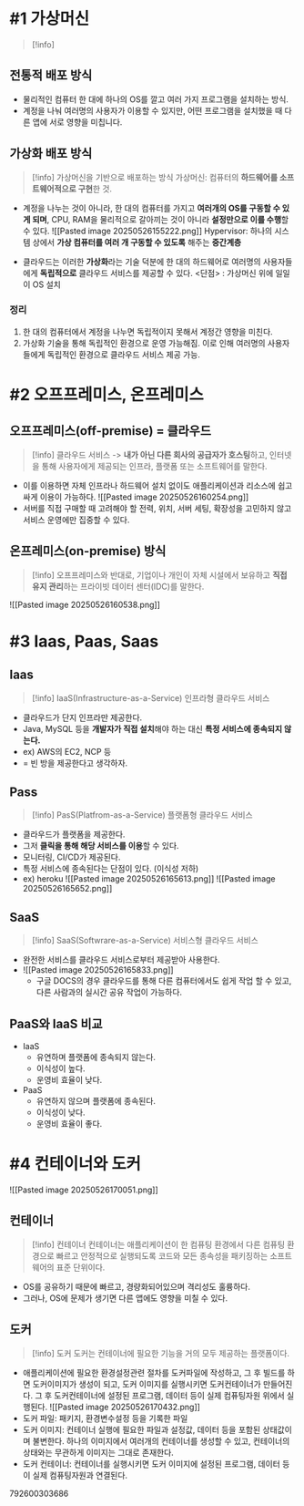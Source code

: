 # #1 가상머신
>[!info]

## 전통적 배포 방식
- 물리적인 컴퓨터 한 대에 하나의 OS를 깔고 여러 가지 프로그램을 설치하는 방식.
- 계정을 나눠 여러명의 사용자가 이용할 수 있지만, 어떤 프로그램을 설치했을 때 다른 앱에 서로 영향을 미칩니다.

## 가상화 배포 방식
>[!info] 가상머신을 기반으로 배포하는 방식
>가상머신: 컴퓨터의 **하드웨어를 소프트웨어적으로 구현**한 것.

- 계정을 나누는 것이 아니라, 한 대의 컴퓨터를 가지고 **여러개의 OS를 구동할 수 있게 되며**,
  CPU, RAM을 물리적으로 갈아끼는 것이 아니라 **설정만으로 이를 수행**할 수 있다.
	![[Pasted image 20250526155222.png]]
	Hypervisor: 하나의 시스템 상에서 **가상 컴퓨터를 여러 개 구동할 수 있도록** 해주는 **중간계층**

- 클라우드는 이러한 **가상화**라는 기술 덕분에 한 대의 하드웨어로 여러명의 사용자들에게 **독립적으로** 클라우드 서비스를 제공할 수 있다.
	<단점> : 가상머신 위에 일일이 OS 설치

### 정리
1. 한 대의 컴퓨터에서 계정을 나누면 독립적이지 못해서 계정간 영향을 미친다.
2. 가상화 기술을 통해 독립적인 환경으로 운영 가능해짐.
   이로 인해 여러명의 사용자들에게 독립적인 환경으로 클라우드 서비스 제공 가능.

# #2 오프프레미스, 온프레미스

## 오프프레미스(off-premise) = 클라우드
>[!info] 클라우드 서비스
>-> **내가 아닌 다른 회사의 공급자가 호스팅**하고, 인터넷을 통해 사용자에게 제공되는 인프라, 플랫폼 또는 소프트웨어를 말한다.

- 이를 이용하면 자체 인프라나 하드웨어 설치 없이도 애플리케이션과 리소스에 쉽고 싸게 이용이 가능하다.
	![[Pasted image 20250526160254.png]]
- 서버를 직접 구매할 때 고려해야 할 전력, 위치, 서버 세팅, 확장성을 고민하지 않고 서비스 운영에만 집중할 수 있다.

## 온프레미스(on-premise) 방식

>[!info] 오프프레미스와 반대로, 기업이나 개인이 자체 시설에서 보유하고 **직접 유지 관리**하는 프라이빗 데이터 센터(IDC)를 말한다.

![[Pasted image 20250526160538.png]]



# #3 Iaas, Paas, Saas
## Iaas
>[!info] IaaS(Infrastructure-as-a-Service)
>인프라형 클라우드 서비스

- 클라우드가 단지 인프라만 제공한다.
- Java, MySQL 등을 **개발자가 직접 설치**해야 하는 대신 **특정 서비스에 종속되지 않는다.**
- ex) AWS의 EC2, NCP 등
- = 빈 방을 제공한다고 생각하자.

## Pass
>[!info] PasS(Platfrom-as-a-Service)
>플랫폼형 클라우드 서비스

- 클라우드가 플랫폼을 제공한다.
- 그저 **클릭을 통해 해당 서비스를 이용**할 수 있다.
- 모니터링, CI/CD가 제공된다.
- 특정 서비스에 종속된다는 단점이 있다. (이식성 저하)
- ex) heroku
	![[Pasted image 20250526165613.png]]
	![[Pasted image 20250526165652.png]]

## SaaS
>[!info] SaaS(Softwrare-as-a-Service)
>서비스형 클라우드 서비스

- 완전한 서비스를 클라우드 서비스로부터 제공받아 사용한다.
- ![[Pasted image 20250526165833.png]]
	- 구글 DOCS의 경우 클라우드를 통해 다른 컴퓨터에서도 쉽게 작업 할 수 있고, 다른 사람과의 실시간 공유 작업이 가능하다.

## PaaS와 IaaS 비교

- IaaS
	- 유연하며 플랫폼에 종속되지 않는다.
	- 이식성이 높다.
	- 운영비 효율이 낮다.
- PaaS
	- 유연하지 않으며 플랫폼에 종속된다.
	- 이식성이 낮다.
	- 운영비 효율이 좋다.



# #4 컨테이너와 도커
![[Pasted image 20250526170051.png]]
## 컨테이너
>[!info] 컨테이너
>컨테이너는 애플리케이션이 한 컴퓨팅 환경에서 다른 컴퓨팅 환경으로 빠르고 안정적으로 실행되도록 코드와 모든 종속성을 패키징하는 소프트웨어의 표준 단위이다.

- OS를 공유하기 때문에 빠르고, 경량화되어있으며 격리성도 훌륭하다.
- 그러나, OS에 문제가 생기면 다른 앱에도 영향을 미칠 수 있다.


## 도커
>[!info] 도커
>도커는 컨테이너에 필요한 기능을 거의 모두 제공하는 플랫폼이다.

- 애플리케이션에 필요한 환경설정관련 절차를 도커파일에 작성하고,
  그 후 빌드를 하면 도커이미지가 생성이 되고,
  도커 이미지를 실행시키면 도커컨테이너가 만들어진다.
  그 후 도커컨테이너에 설정된 프로그램, 데이터 등이 실제 컴퓨팅자원 위에서 실행된다.
	![[Pasted image 20250526170432.png]]
- 도커 파일: 패키지, 환경변수설정 등을 기록한 파일
- 도커 이미지: 컨테이너 실행에 필요한 파일과 설정값, 데이터 등을 포함된 상태값이며 불변한다.
  하나의 이미지에서 여러개의 컨테이너를 생성할 수 있고, 컨테이너의 상태와는 무관하게 이미지는 그대로 존재한다.
- 도커 컨테이너: 컨테이너를 실행시키면 도커 이미지에 설정된 프로그램, 데이터 등이 실제 컴퓨팅자원과 연결된다.


792600303686